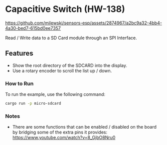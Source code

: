 # Capacitive Switch (HW-138)

https://github.com/milewski/sensors-esp/assets/2874967/a2bc9a32-4bb4-4a30-bed7-615bd0ee7357

Read / Write data to a SD Card module through an SPI Interface.

## Features

- Show the root directory of the SDCARD into the display.
- Use a rotary encoder to scroll the list up / down.

### How to Run

To run the example, use the following command:

```bash
cargo run -p micro-sdcard
```

### Notes

- There are some functions that can be enabled / disabled on the board by bridging some of the extra pins it provides: https://www.youtube.com/watch?v=8_GjbO8Nru0
